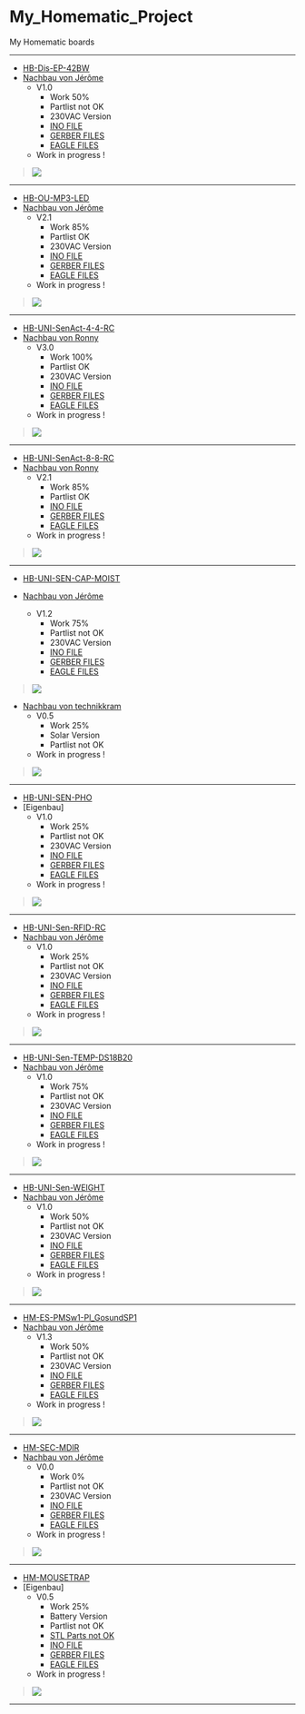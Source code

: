 # My_Homematic_Project

 My Homematic boards

-----------------------------------------------------------------

+ [HB-Dis-EP-42BW](https://github.com/Backkevin/My_Homematic_Project/tree/master/HB-Dis-EP-42BW)
+ [Nachbau von Jérôme](https://github.com/jp112sdl/HB-Dis-EP-42BW)
	+ V1.0
		* Work 50%
		* Partlist not OK
		* 230VAC Version
		* [INO FILE](https://github.com/Backkevin/My_Homematic_Project/tree/master/HB-Dis-EP-42BW/INO/HB-Dis-EP-42BW)
		* [GERBER FILES](https://github.com/Backkevin/My_Homematic_Project/tree/master/HB-Dis-EP-42BW/GERBER%20FILES)
		* [EAGLE FILES](https://github.com/Backkevin/My_Homematic_Project/tree/master/HB-Dis-EP-42BW/EAGLE)
	+ Work in progress !
>![](https://github.com/Backkevin/My_Homematic_Project/blob/master/HB-Dis-EP-42BW/IMAGE/Default.jpg)

-----------------------------------------------------------------

+ [HB-OU-MP3-LED](https://github.com/Backkevin/My_Homematic_Project/tree/master/HB-OU-MP3-LED)
+ [Nachbau von Jérôme](https://github.com/jp112sdl/HB-OU-MP3-LED)
	+ V2.1
		* Work 85%
		* Partlist OK
		* 230VAC Version
		* [INO FILE](https://github.com/Backkevin/My_Homematic_Project/tree/master/HB-OU-MP3-LED/INO/HB-OU-MP3-LED)
		* [GERBER FILES](https://github.com/Backkevin/My_Homematic_Project/tree/master/HB-OU-MP3-LED/GERBER%20FILES)
		* [EAGLE FILES](https://github.com/Backkevin/My_Homematic_Project/tree/master/HB-OU-MP3-LED/EAGLE)
	+ Work in progress !
>![](https://github.com/Backkevin/My_Homematic_Project/blob/master/HB-OU-MP3-LED/IMAGE/Default.jpg)

-----------------------------------------------------------------

+ [HB-UNI-SenAct-4-4-RC](https://github.com/Backkevin/My_Homematic_Project/tree/master/HB-UNI-SenAct-4-4-RC)
+ [Nachbau von Ronny](https://github.com/ronnythomas/HB-UNI-SenAct-4-4-Hutschiene)
	+ V3.0
		* Work 100%
		* Partlist OK
		* 230VAC Version
		* [INO FILE](https://github.com/Backkevin/My_Homematic_Project/tree/master/HB-UNI-SenAct-4-4-RC/INO/HB-UNI-SenAct-4-4-RC)
		* [GERBER FILES](https://github.com/Backkevin/My_Homematic_Project/tree/master/HB-UNI-SenAct-4-4-RC/GERBER%20FILES)
		* [EAGLE FILES](https://github.com/Backkevin/My_Homematic_Project/tree/master/HB-UNI-SenAct-4-4-RC/EAGLE)
	+ Work in progress !
>![](https://github.com/Backkevin/My_Homematic_Project/blob/master/HB-UNI-SenAct-4-4-RC/IMAGE/Default.jpg)

-----------------------------------------------------------------

+ [HB-UNI-SenAct-8-8-RC](https://github.com/Backkevin/My_Homematic_Project/tree/master/HB-UNI-SenAct-8-8-RC)
+ [Nachbau von Ronny](https://github.com/ronnythomas/HB-UNI-SenAct-8-8-Hutschiene)
	+ V2.1
		* Work 85%
		* Partlist OK
		* [INO FILE](https://github.com/Backkevin/My_Homematic_Project/tree/master/HB-UNI-SenAct-8-8-RC/INO/HB-UNI-SenAct-8-8-RC)
		* [GERBER FILES](https://github.com/Backkevin/My_Homematic_Project/tree/master/HB-UNI-SenAct-8-8-RC/GERBER%20FILES)
		* [EAGLE FILES](https://github.com/Backkevin/My_Homematic_Project/tree/master/HB-UNI-SenAct-8-8-RC/EAGLE)
	+ Work in progress !
>![](https://github.com/Backkevin/My_Homematic_Project/blob/master/HB-UNI-SenAct-8-8-RC/IMAGE/Default.jpg)

-----------------------------------------------------------------

+ [HB-UNI-SEN-CAP-MOIST](https://github.com/Backkevin/My_Homematic_Project/tree/master/HB-UNI-SEN-CAP-MOIST)

+ [Nachbau von Jérôme](https://github.com/jp112sdl/HB-UNI-Sen-CAP-MOIST)
     + V1.2
		* Work 75%
		* Partlist not OK
		* 230VAC Version
		* [INO FILE](https://github.com/Backkevin/My_Homematic_Project/tree/master/HB-UNI-SEN-CAP-MOIST/INO/HB-UNI-SEN-CAP-MOIST)
		* [GERBER FILES](https://github.com/Backkevin/My_Homematic_Project/tree/master/HB-UNI-SEN-CAP-MOIST/GERBER%20FILES)
		* [EAGLE FILES](https://github.com/Backkevin/My_Homematic_Project/tree/master/HB-UNI-SEN-CAP-MOIST/EAGLE)
		
>![](https://github.com/Backkevin/My_Homematic_Project/blob/master/HB-UNI-SEN-CAP-MOIST/IMAGE/Default.jpg)

+ [Nachbau von technikkram](https://technikkram.net/2019/05/anleitung-diy-feuchtigkeitssensor-fuer-gartenbewaesserung-bausatz-homematic)
	+ V0.5
		* Work 25%
		* Solar Version
		* Partlist not OK		
	+ Work in progress !
>![](https://github.com/Backkevin/My_Homematic_Project/blob/master/HB-UNI-SEN-CAP-MOIST/IMAGE/Default2.jpg)

-----------------------------------------------------------------

+ [HB-UNI-SEN-PHO](https://github.com/Backkevin/My_Homematic_Project/tree/master/HB-UNI-SEN-PHO)
+ [Eigenbau]
	+ V1.0
		* Work 25%
		* Partlist not OK
		* 230VAC Version
		* [INO FILE](https://github.com/Backkevin/My_Homematic_Project/tree/master/HB-UNI-SEN-PHO/INO/HB-UNI-SEN-PHO)
		* [GERBER FILES](https://github.com/Backkevin/My_Homematic_Project/tree/master/HB-UNI-SEN-PHO/GERBER%20FILES)
		* [EAGLE FILES](https://github.com/Backkevin/My_Homematic_Project/tree/master/HB-UNI-SEN-PHO/EAGLE)
	+ Work in progress !
>![](https://github.com/Backkevin/My_Homematic_Project/blob/master/HB-UNI-SEN-PHO/IMAGE/Default.jpg)

-----------------------------------------------------------------

+ [HB-UNI-Sen-RFID-RC](https://github.com/Backkevin/My_Homematic_Project/tree/master/HB-UNI-Sen-RFID-RC)
+ [Nachbau von Jérôme](https://github.com/jp112sdl/HB-UNI-Sen-RFID-RC)
	+ V1.0
		* Work 25%
		* Partlist not OK
		* 230VAC Version
		* [INO FILE](https://github.com/Backkevin/My_Homematic_Project/tree/master/HB-UNI-Sen-RFID-RC/INO/HB-UNI-Sen-RFID-RC)
		* [GERBER FILES](https://github.com/Backkevin/My_Homematic_Project/tree/master/HB-UNI-Sen-RFID-RC/GERBER%20FILES)
		* [EAGLE FILES](https://github.com/Backkevin/My_Homematic_Project/tree/master/HB-UNI-Sen-RFID-RC/EAGLE)
	+ Work in progress !
>![](https://github.com/Backkevin/My_Homematic_Project/blob/master/HB-UNI-Sen-RFID-RC/IMAGE/Default.jpg)

-----------------------------------------------------------------

+ [HB-UNI-Sen-TEMP-DS18B20](https://github.com/Backkevin/My_Homematic_Project/tree/master/HB-UNI-Sen-TEMP-DS18B20)
+ [Nachbau von Jérôme](https://github.com/jp112sdl/HB-UNI-Sen-TEMP-DS18B20)
	+ V1.0
		* Work 75%
		* Partlist not OK
		* 230VAC Version
		* [INO FILE](https://github.com/Backkevin/My_Homematic_Project/tree/master/HB-UNI-Sen-TEMP-DS18B20/INO/HB-UNI-Sen-TEMP-DS18B20)
		* [GERBER FILES](https://github.com/Backkevin/My_Homematic_Project/tree/master/HB-UNI-Sen-TEMP-DS18B20/GERBER%20FILES)
		* [EAGLE FILES](https://github.com/Backkevin/My_Homematic_Project/tree/master/HB-UNI-Sen-TEMP-DS18B20/EAGLE)
	+ Work in progress !
>![](https://github.com/Backkevin/My_Homematic_Project/blob/master/HB-UNI-Sen-TEMP-DS18B20/IMAGE/Default.jpg)

-----------------------------------------------------------------

+ [HB-UNI-Sen-WEIGHT](https://github.com/Backkevin/My_Homematic_Project/tree/master/HB-UNI-Sen-WEIGHT)
+ [Nachbau von Jérôme](https://github.com/jp112sdl/HB-UNI-Sen-WEIGHT)
	+ V1.0
		* Work 50%
		* Partlist not OK
		* 230VAC Version
		* [INO FILE](https://github.com/Backkevin/My_Homematic_Project/tree/master/HB-UNI-Sen-WEIGHT/INO/HB-UNI-Sen-WEIGHT)
		* [GERBER FILES](https://github.com/Backkevin/My_Homematic_Project/tree/master/HB-UNI-Sen-WEIGHT/GERBER%20FILES)
		* [EAGLE FILES](https://github.com/Backkevin/My_Homematic_Project/tree/master/HB-UNI-Sen-WEIGHT/EAGLE)
	+ Work in progress !
>![](https://github.com/Backkevin/My_Homematic_Project/blob/master/HB-UNI-Sen-WEIGHT/IMAGE/Default.jpg)

-----------------------------------------------------------------

+ [HM-ES-PMSw1-Pl_GosundSP1](https://github.com/Backkevin/My_Homematic_Project/tree/master/HM-ES-PMSw1-Pl_GosundSP1)
+ [Nachbau von Jérôme](https://github.com/jp112sdl/Beispiel_AskSinPP/tree/master/examples/HM-ES-PMSw1-Pl_GosundSP1)
	+ V1.3
		* Work 50%
		* Partlist not OK
		* 230VAC Version
		* [INO FILE](https://github.com/Backkevin/My_Homematic_Project/tree/master/HM-ES-PMSw1-Pl_GosundSP1/INO/HM-ES-PMSw1-Pl_GosundSP1)
		* [GERBER FILES](https://github.com/Backkevin/My_Homematic_Project/tree/master/HM-ES-PMSw1-Pl_GosundSP1/GERBER%20FILES)
		* [EAGLE FILES](https://github.com/Backkevin/My_Homematic_Project/tree/master/HM-ES-PMSw1-Pl_GosundSP1/EAGLE)
	+ Work in progress !
>![](https://github.com/Backkevin/My_Homematic_Project/blob/master/HM-ES-PMSw1-Pl_GosundSP1/IMAGE/Default.jpg)

-----------------------------------------------------------------

+ [HM-SEC-MDIR](https://github.com/Backkevin/My_Homematic_Project/tree/master/HM-SEC-MDIR)
+ [Nachbau von Jérôme](https://asksinpp.de/Projekte/jan/HM-SEC-MDIR/)
	+ V0.0
		* Work 0%
		* Partlist not OK
		* 230VAC Version
		* [INO FILE](https://github.com/Backkevin/My_Homematic_Project/tree/master/HM-SEC-MDIR/INO/HM-SEC-MDIR)
		* [GERBER FILES](https://github.com/Backkevin/My_Homematic_Project/tree/master/HM-SEC-MDIR/GERBER%20FILES)
		* [EAGLE FILES](https://github.com/Backkevin/My_Homematic_Project/tree/master/HM-SEC-MDIR/EAGLE)
	+ Work in progress !
>![](https://github.com/Backkevin/My_Homematic_Project/blob/master/HM-SEC-MDIR/IMAGE/Default.jpg)

-----------------------------------------------------------------

+ [HM-MOUSETRAP](https://github.com/Backkevin/My_Homematic_Project/tree/master/HM-MOUSETRAP)
+ [Eigenbau]
	+ V0.5
		* Work 25%
		* Battery Version
		* Partlist not OK
		* [STL Parts not OK](https://github.com/Backkevin/My_Homematic_Project/tree/master/HM-MOUSETRAP/STL%20FILES)
		* [INO FILE](https://github.com/Backkevin/My_Homematic_Project/tree/master/HM-MOUSETRAP/HM-MOUSETRAP)
		* [GERBER FILES](https://github.com/Backkevin/My_Homematic_Project/tree/master/HM-MOUSETRAP/GERBER%20FILES)
		* [EAGLE FILES](https://github.com/Backkevin/My_Homematic_Project/tree/master/HM-MOUSETRAP/EAGLE)
	+ Work in progress !
>![](https://github.com/Backkevin/My_Homematic_Project/blob/master/HM-MOUSETRAP/IMAGE/Default.jpg)

-----------------------------------------------------------------



